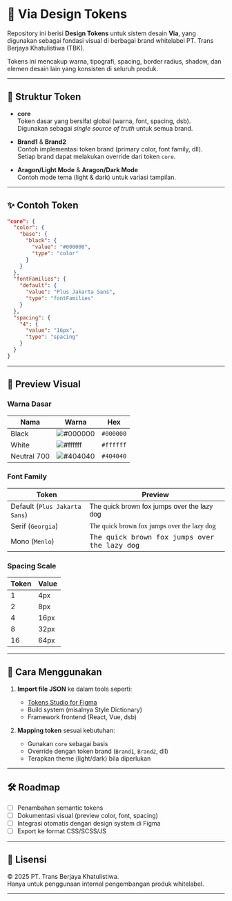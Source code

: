 # 🎨 Via Design Tokens

Repository ini berisi **Design Tokens** untuk sistem desain **Via**, yang digunakan sebagai fondasi visual di berbagai brand whitelabel PT. Trans Berjaya Khatulistiwa (TBK).

Tokens ini mencakup warna, tipografi, spacing, border radius, shadow, dan elemen desain lain yang konsisten di seluruh produk.

---

## 📂 Struktur Token

- **core**  
  Token dasar yang bersifat global (warna, font, spacing, dsb).  
  Digunakan sebagai *single source of truth* untuk semua brand.

- **Brand1** & **Brand2**  
  Contoh implementasi token brand (primary color, font family, dll).  
  Setiap brand dapat melakukan override dari token `core`.

- **Aragon/Light Mode** & **Aragon/Dark Mode**  
  Contoh mode tema (light & dark) untuk variasi tampilan.

---

## ✨ Contoh Token

```json
"core": {
  "color": {
    "base": {
      "black": {
        "value": "#000000",
        "type": "color"
      }
    }
  },
  "fontFamilies": {
    "default": {
      "value": "Plus Jakarta Sans",
      "type": "fontFamilies"
    }
  },
  "spacing": {
    "4": {
      "value": "16px",
      "type": "spacing"
    }
  }
}
```

---

## 🎨 Preview Visual

### Warna Dasar
| Nama | Warna | Hex |
|------|-------|-----|
| Black | ![#000000](https://via.placeholder.com/20/000000/000000.png) | `#000000` |
| White | ![#ffffff](https://via.placeholder.com/20/ffffff/000000.png) | `#ffffff` |
| Neutral 700 | ![#404040](https://via.placeholder.com/20/404040/000000.png) | `#404040` |

### Font Family
| Token | Preview |
|-------|---------|
| Default (`Plus Jakarta Sans`) | <span style="font-family:'Plus Jakarta Sans', sans-serif;">The quick brown fox jumps over the lazy dog</span> |
| Serif (`Georgia`) | <span style="font-family:'Georgia', serif;">The quick brown fox jumps over the lazy dog</span> |
| Mono (`Menlo`) | <span style="font-family:'Menlo', monospace;">The quick brown fox jumps over the lazy dog</span> |

### Spacing Scale
| Token | Value |
|-------|-------|
|   1   |   4px |
|   2   |   8px |
|   4   |  16px |
|   8   |  32px |
|  16   |  64px |

---

## 🚀 Cara Menggunakan

1. **Import file JSON** ke dalam tools seperti:
   - [Tokens Studio for Figma](https://tokens.studio)
   - Build system (misalnya Style Dictionary)
   - Framework frontend (React, Vue, dsb)

2. **Mapping token** sesuai kebutuhan:
   - Gunakan `core` sebagai basis
   - Override dengan token brand (`Brand1`, `Brand2`, dll)
   - Terapkan theme (light/dark) bila diperlukan

---

## 🛠️ Roadmap

- [ ] Penambahan semantic tokens
- [ ] Dokumentasi visual (preview color, font, spacing)
- [ ] Integrasi otomatis dengan design system di Figma
- [ ] Export ke format CSS/SCSS/JS

---

## 📖 Lisensi

© 2025 PT. Trans Berjaya Khatulistiwa.  
Hanya untuk penggunaan internal pengembangan produk whitelabel.

---

